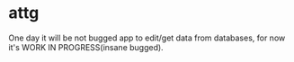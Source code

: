 # attg
One day it will be not bugged app to edit/get data from databases, for now it's WORK IN PROGRESS(insane bugged).
## 

##
